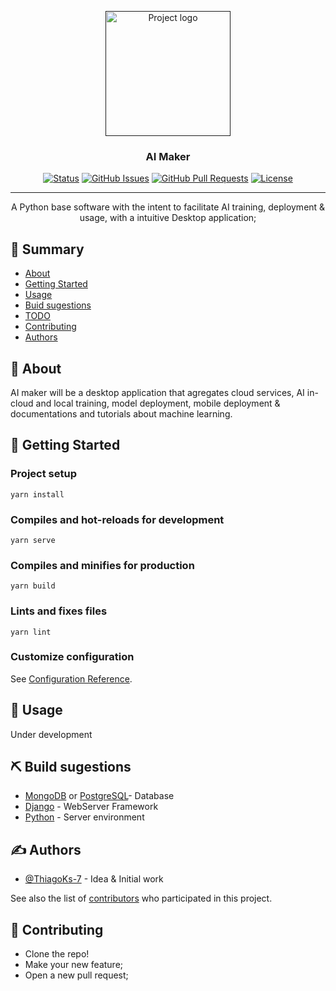 <p align="center">
  <a href="" rel="noopener">
 <img width=200px height=200px src="https://user-images.githubusercontent.com/83460816/184789013-8b7475ac-3db4-4232-ac74-0f7f0ba9e230.png" alt="Project logo"></a>
</p>

<h3 align="center">AI Maker</h3>

<div align="center">

[![Status](https://img.shields.io/badge/status-active-success.svg)]()
[![GitHub Issues](https://img.shields.io/github/issues/ThiagoKS-7/AI-maker.svg)](https://github.com/ThiagoKS-7/AI-maker/issues)
[![GitHub Pull Requests](https://img.shields.io/github/issues-pr/ThiagoKS-7/AI-maker.svg)](https://github.com/ThiagoKS-7/AI-maker/pulls)
[![License](https://img.shields.io/badge/license-MIT-blue.svg)](/LICENSE)

</div>

---

<p align="center"> A Python base software with the intent to facilitate AI training, deployment & usage, with a intuitive Desktop application;
    <br> 
</p>

## 📝 Summary

- [About](#about)
- [Getting Started](#getting_started)
- [Usage](#usage)
- [Buid sugestions](#built_using)
- [TODO](../TODO.md)
- [Contributing](../CONTRIBUTING.md)
- [Authors](#authors)

## 🧐 About <a name = "about"></a>
AI maker will be a desktop application that agregates cloud services, AI in-cloud and local training, model deployment, 
mobile deployment & documentations and tutorials about machine learning.

## 🏁 Getting Started <a name = "getting_started"></a>


  ### Project setup
  ```
  yarn install
  ```

  ### Compiles and hot-reloads for development
  ```
  yarn serve
  ```

  ### Compiles and minifies for production
  ```
  yarn build
  ```

  ### Lints and fixes files
  ```
  yarn lint
```

### Customize configuration
See [Configuration Reference](https://cli.vuejs.org/config/).


## 🎈 Usage <a name="usage"></a>

Under development

## ⛏️ Build sugestions <a name = "built_using"></a>

- [MongoDB](https://www.mongodb.com/) or [PostgreSQL](https://www.postgresql.org)- Database
- [Django](https://expressjs.com/) - WebServer Framework
- [Python](https://www.python.org) - Server environment

## ✍️ Authors <a name = "authors"></a>

- [@ThiagoKs-7](https://github.com/ThiagoKS-7) - Idea & Initial work

See also the list of [contributors](https://github.com/ThiagoKS-7/Ai-maker/contributors) who participated in this project.

## 🎉 Contributing <a name = "contributing"></a>

- Clone the repo!
- Make your new feature;
- Open a new pull request;
